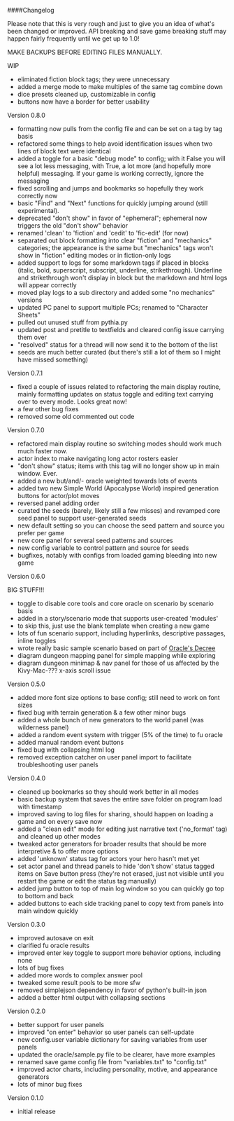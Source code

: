 ####Changelog

Please note that this is very rough and just to give you an idea of what's been changed or improved. API breaking and save game breaking stuff may happen fairly frequently until we get up to 1.0!

MAKE BACKUPS BEFORE EDITING FILES MANUALLY.

WIP

* eliminated fiction block tags; they were unnecessary
* added a merge mode to make multiples of the same tag combine down
* dice presets cleaned up, customizable in config
* buttons now have a border for better usability

Version 0.8.0

* formatting now pulls from the config file and can be set on a tag by tag basis
* refactored some things to help avoid identification issues when two lines of block text were identical
* added a toggle for a basic "debug mode" to config; with it False you will see a lot less messaging, with True, a lot more (and hopefully more helpful) messaging. If your game is working correctly, ignore the messaging
* fixed scrolling and jumps and bookmarks so hopefully they work correctly now
* basic "Find" and "Next" functions for quickly jumping around (still experimental).
* deprecated "don't show" in favor of "ephemeral"; ephemeral now triggers the old "don't show" behavior
* renamed 'clean' to 'fiction' and 'cedit' to 'fic-edit' (for now)
* separated out block formatting into clear "fiction" and "mechanics" categories; the appearance is the same but "mechanics" tags won't show in "fiction" editing modes or in fiction-only logs
* added support to logs for some markdown tags if placed in blocks (italic, bold, superscript, subscript, underline, strikethrough). Underline and strikethrough won't display in block but the markdown and html logs will appear correctly
* moved play logs to a sub directory and added some "no mechanics" versions
* updated PC panel to support multiple PCs; renamed to "Character Sheets"
* pulled out unused stuff from pythia.py
* updated post and pretitle to textfields and cleared config issue carrying them over
* "resolved" status for a thread will now send it to the bottom of the list
* seeds are much better curated (but there's still a lot of them so I might have missed something)

Version 0.7.1

* fixed a couple of issues related to refactoring the main display routine, mainly formatting updates on status toggle and editing text carrying over to every mode. Looks great now!
* a few other bug fixes
* removed some old commented out code

Version 0.7.0

* refactored main display routine so switching modes should work much much faster now.
* actor index to make navigating long actor rosters easier
* "don't show" status; items with this tag will no longer show up in main window. Ever.
* added a new but/and/- oracle weighted towards lots of events
* added two new Simple World (Apocalypse World) inspired generation buttons for actor/plot moves
* reversed panel adding order
* curated the seeds (barely, likely still a few misses) and revamped core seed panel to support user-generated seeds
* new default setting so you can choose the seed pattern and source you prefer per game
* new core panel for several seed patterns and sources
* new config variable to control pattern and source for seeds
* bugfixes, notably with configs from loaded gaming bleeding into new game

Version 0.6.0

BIG STUFF!!!
* toggle to disable core tools and core oracle on scenario by scenario basis
* added in a story/scenario mode that supports user-created 'modules'
* to skip this, just use the blank template when creating a new game
* lots of fun scenario support, including hyperlinks, descriptive passages, inline toggles
* wrote really basic sample scenario based on part of [Oracle's Decree](http://blog.trilemma.com)
* diagram dungeon mapping panel for simple mapping while exploring
* diagram dungeon minimap & nav panel for those of us affected by the Kivy-Mac-??? x-axis scroll issue

Version 0.5.0

* added more font size options to base config; still need to work on font sizes
* fixed bug with terrain generation & a few other minor bugs
* added a whole bunch of new generators to the world panel (was wilderness panel)
* added a random event system with trigger (5% of the time) to fu oracle
* added manual random event buttons
* fixed bug with collapsing html log
* removed exception catcher on user panel import to facilitate troubleshooting user panels

Version 0.4.0

* cleaned up bookmarks so they should work better in all modes
* basic backup system that saves the entire save folder on program load with timestamp
* improved saving to log files for sharing, should happen on loading a game and on every save now
* added a "clean edit" mode for editing just narrative text ('no_format' tag) and cleaned up other modes
* tweaked actor generators for broader results that should be more interpretive & to offer more options
* added 'unknown' status tag for actors your hero hasn't met yet
* set actor panel and thread panels to hide 'don't show' status tagged items on Save button press (they're not erased, just not visible until you restart the game or edit the status tag manually)
* added jump button to top of main log window so you can quickly go top to bottom and back
* added buttons to each side tracking panel to copy text from panels into main window quickly

Version 0.3.0

* improved autosave on exit
* clarified fu oracle results
* improved enter key toggle to support more behavior options, including none
* lots of bug fixes
* added more words to complex answer pool
* tweaked some result pools to be more sfw
* removed simplejson dependency in favor of python's built-in json
* added a better html output with collapsing sections

Version 0.2.0

* better support for user panels
* improved "on enter" behavior so user panels can self-update
* new config.user variable dictionary for saving variables from user panels
* updated the oracle/sample.py file to be clearer, have more examples
* renamed save game config file from "variables.txt" to "config.txt"
* improved actor charts, including personality, motive, and appearance generators
* lots of minor bug fixes

Version 0.1.0

* initial release
